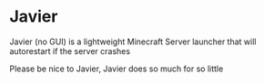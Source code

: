 # Javier
Javier (no GUI) is a lightweight Minecraft Server launcher that will autorestart if the server crashes

Please be nice to Javier, Javier does so much for so little
